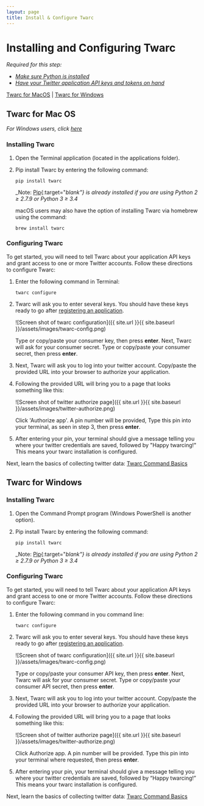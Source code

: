```yaml
---
layout: page
title: Install & Configure Twarc
---
```


# Installing and Configuring Twarc

_Required for this step:_
- _[Make sure Python is installed]({{site.baseurl}}/04-install-python)_
- _[Have your Twitter application API keys and tokens on hand]({{site.baseurl}}/02-twitter-setup#accessing-keys-and-tokens)_

[Twarc for MacOS](#twarc-for-mac-os) \| [Twarc for Windows](#twarc-for-windows)

## Twarc for Mac OS
_For Windows users, click [here](#twarc-for-windows)_

### Installing Twarc

1. Open the Terminal application (located in the applications folder).
2. Pip install Twarc by entering the following command: 

       pip install twarc

   _Note: [Pip](https://pip.pypa.io/en/stable/installing/){:target="_blank"} is already installed if you are using Python 2 ≥ 2.7.9 or Python 3 ≥ 3.4_

   macOS users may also have the option of installing Twarc via homebrew using the command:

       brew install twarc

### Configuring Twarc

To get started, you will need to tell Twarc about your application API keys and grant access to one or more Twitter accounts. Follow these directions to configure Twarc:

1. Enter the following command in Terminal:

       twarc configure

2. Twarc will ask you to enter several keys. You should have these keys ready to go after [registering an application]({{site.baseurl}}/02-twitter-setup#accessing-keys-and-tokens). 

   ![Screen shot of twarc configuration]({{ site.url }}{{ site.baseurl }}/assets/images/twarc-config.png)

   Type or copy/paste your consumer key, then press **enter**. Next, Twarc will ask for your consumer secret. Type or copy/paste your consumer secret, then press **enter**.

3. Next, Twarc will ask you to log into your twitter account. Copy/paste the provided URL into your browser to authorize your application. 

4. Following the provided URL will bring you to a page that looks something like this:

   ![Screen shot of twitter authorize page]({{ site.url }}{{ site.baseurl }}/assets/images/twitter-authorize.png)

   Click 'Authorize app'. A pin number will be provided, Type this pin into your terminal, as seen in step 3, then press **enter**.

5. After entering your pin, your terminal should give a message telling you where your twitter credentials are saved, followed by "Happy twarcing!" This means your twarc installation is configured. 

Next, learn the basics of collecting twitter data: [Twarc Command Basics]()

## Twarc for Windows

### Installing Twarc

1. Open the Command Prompt program (Windows PowerShell is another option).
2. Pip install Twarc by entering the following command: 

       pip install twarc

   _Note: [Pip](https://pip.pypa.io/en/stable/installing/){:target="_blank"} is already installed if you are using Python 2 ≥ 2.7.9 or Python 3 ≥ 3.4_

### Configuring Twarc

To get started, you will need to tell Twarc about your application API keys and grant access to one or more Twitter accounts. Follow these directions to configure Twarc:

1. Enter the following command in you command line:

       twarc configure

2. Twarc will ask you to enter several keys. You should have these keys ready to go after [registering an application]({{site.baseurl}}/02-twitter-setup#accessing-keys-and-tokens).

    ![Screen shot of twarc configuration]({{ site.url }}{{ site.baseurl }}/assets/images/twarc-config.png)

    Type or copy/paste your consumer API key, then press **enter**. Next, Twarc will ask for your consumer secret. Type or copy/paste your consumer API secret, then press **enter**. 

3. Next, Twarc will ask you to log into your twitter account. Copy/paste the provided URL into your browser to authorize your application.

4. Following the provided URL will bring you to a page that looks something like this:

    ![Screen shot of twitter authorize page]({{ site.url }}{{ site.baseurl }}/assets/images/twitter-authorize.png)

    Click Authorize app. A pin number will be provided. Type this pin into your terminal where requested, then press **enter**.

5. After entering your pin, your terminal should give a message telling you where your twitter credentials are saved, followed by “Happy twarcing!” This means your twarc installation is configured.

Next, learn the basics of collecting twitter data: [Twarc Command Basics]()